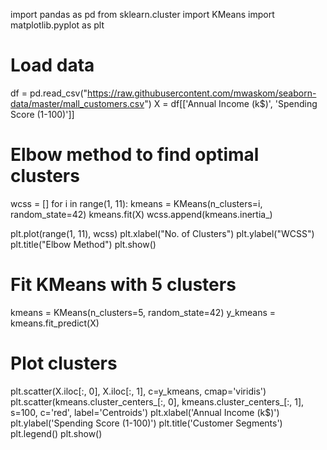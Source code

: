 import pandas as pd
from sklearn.cluster import KMeans
import matplotlib.pyplot as plt

# Load data
df = pd.read_csv("https://raw.githubusercontent.com/mwaskom/seaborn-data/master/mall_customers.csv")
X = df[['Annual Income (k$)', 'Spending Score (1-100)']]

# Elbow method to find optimal clusters
wcss = []
for i in range(1, 11):
    kmeans = KMeans(n_clusters=i, random_state=42)
    kmeans.fit(X)
    wcss.append(kmeans.inertia_)

plt.plot(range(1, 11), wcss)
plt.xlabel("No. of Clusters")
plt.ylabel("WCSS")
plt.title("Elbow Method")
plt.show()

# Fit KMeans with 5 clusters
kmeans = KMeans(n_clusters=5, random_state=42)
y_kmeans = kmeans.fit_predict(X)

# Plot clusters
plt.scatter(X.iloc[:, 0], X.iloc[:, 1], c=y_kmeans, cmap='viridis')
plt.scatter(kmeans.cluster_centers_[:, 0], kmeans.cluster_centers_[:, 1], s=100, c='red', label='Centroids')
plt.xlabel('Annual Income (k$)')
plt.ylabel('Spending Score (1-100)')
plt.title('Customer Segments')
plt.legend()
plt.show()
